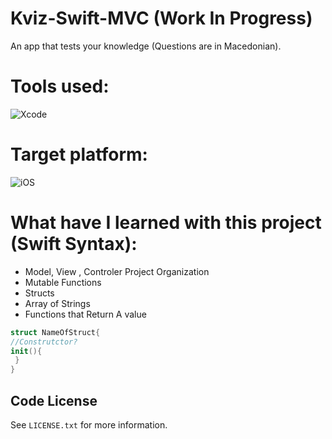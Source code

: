 # Kviz-Swift-MVC (Work In Progress)
 
An app that tests your knowledge (Questions are in Macedonian).

# Tools used:
![Xcode](https://img.shields.io/badge/Xcode-007ACC?style=for-the-badge&logo=Xcode&logoColor=white)

# Target platform:
![iOS](https://img.shields.io/badge/iOS-000000?style=for-the-badge&logo=ios&logoColor=white)

# What have I learned with this project (Swift Syntax):
- Model, View , Controler Project Organization
- Mutable Functions
- Structs
- Array of Strings
- Functions that Return A value
```Swift
struct NameOfStruct{
//Construtctor?
init(){
 }
}
```


<!-- LICENSE -->
## Code License

See `LICENSE.txt` for more information.

